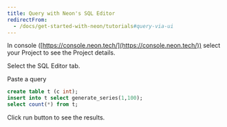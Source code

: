 ```yaml
---
title: Query with Neon's SQL Editor
redirectFrom:
  - /docs/get-started-with-neon/tutorials#query-via-ui
---
```


In console ([https://console.neon.tech/](https://console.neon.tech/)) select your Project to see the Project details.

Select the SQL Editor tab.

Paste a query

```sql
create table t (c int);
insert into t select generate_series(1,100);
select count(*) from t;
```

Click run button to see the results.
